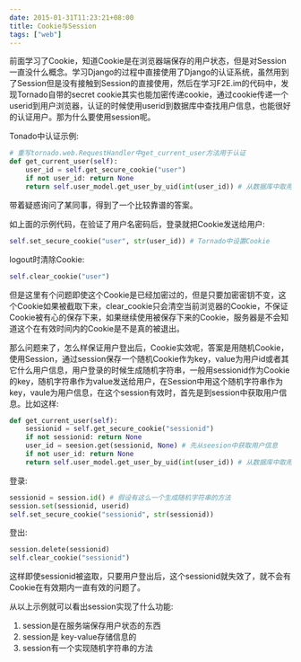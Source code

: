 ```yaml
---
date: 2015-01-31T11:23:21+08:00
title: Cookie与Session
tags: ["web"]
---
```


前面学习了Cookie，知道Cookie是在浏览器端保存的用户状态，但是对Session一直没什么概念。学习Django的过程中直接使用了Django的认证系统，虽然用到了Session但是没有接触到Session的直接使用，然后在学习F2E.im的代码中，发现Tornado自带的secret cookie其实也能加密传递cookie，通过cookie传递一个userid到用户浏览器，认证的时候使用userid到数据库中查找用户信息，也能很好的认证用户。那为什么要使用session呢。

Tonado中认证示例:

```python
# 重写tornado.web.RequestHandler中get_current_user方法用于认证
def get_current_user(self):
    user_id = self.get_secure_cookie("user")
    if not user_id: return None
    return self.user_model.get_user_by_uid(int(user_id)) # 从数据库中取用户信息
```
<!--more-->

带着疑惑询问了某同事，得到了一个比较靠谱的答案。

如上面的示例代码，在验证了用户名密码后，登录就把Cookie发送给用户:

```python
self.set_secure_cookie("user", str(user_id)) # Tornado中设置Cookie
```

logout时清除Cookie:

```python
self.clear_cookie("user")
```

但是这里有个问题即使这个Cookie是已经加密过的，但是只要加密密钥不变，这个Cookie如果被截取下来，clear_cookie只会清空当前浏览器的Cookie，不保证Cookie被有心的保存下来，如果继续使用被保存下来的Cookie，服务器是不会知道这个在有效时间内的Cookie是不是真的被退出。

那么问题来了，怎么样保证用户登出后，Cookie实效呢，答案是用随机Cookie，使用Session，通过session保存一个随机Cookie作为key，value为用户id或者其它什么用户信息，用户登录的时候生成随机字符串，一般用sessionid作为Cookie的key，随机字符串作为value发送给用户，在Session中用这个随机字符串作为key，vaule为用户信息，在这个session有效时，首先是到session中获取用户信息。比如这样:

```python
def get_current_user(self):
    sessionid = self.get_secure_cookie("sessionid")
    if not sessionid: return None
    user_id = seesion.get(sessionid, None) # 先从seesion中获取用户信息
    if not user_id: return None
    return self.user_model.get_user_by_uid(int(user_id)) # 从数据库中取用户信息
```

登录:

```python
sessionid = session.id() # 假设有这么一个生成随机字符串的方法
session.set(sessionid, userid)
self.set_secure_cookie("sessionid", str(sessionid))
```

登出:

```python
session.delete(sessionid)
self.clear_cookie("sessionid")
```

这样即使sessionid被盗取，只要用户登出后，这个sessionid就失效了，就不会有Cookie在有效期内一直有效的问题了。

从以上示例就可以看出session实现了什么功能:

1. session是在服务端保存用户状态的东西
2. session是 key-value存储信息的
3. session有一个实现随机字符串的方法
